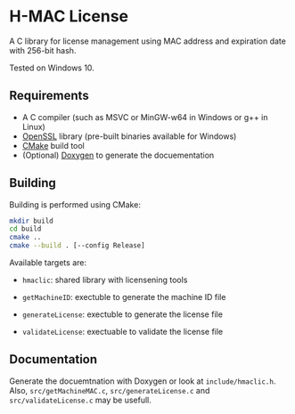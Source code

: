 # H-MAC License

A C library for license management using MAC address and expiration date with 256-bit hash.

Tested on Windows 10.

## Requirements

* A C compiler (such as MSVC or MinGW-w64 in Windows or g++ in Linux)
* [OpenSSL](https://www.openssl.org/) library (pre-built binaries available for Windows)
* [CMake](https://cmake.org/) build tool
* (Optional) [Doxygen](https://www.doxygen.nl/) to generate the docuementation

## Building

Building is performed using CMake:

```bash
mkdir build
cd build
cmake ..
cmake --build . [--config Release]
```

Available targets are:

- `hmaclic`: shared library with licensening tools

- `getMachineID`: exectuble to generate the machine ID file

- `generateLicense`: exectuble to generate the license file

- `validateLicense`: exectuable to validate the license file

## Documentation

Generate the docuemtnation with Doxygen or look at `include/hmaclic.h`. Also, `src/getMachineMAC.c`, `src/generateLicense.c` and `src/validateLicense.c` may be usefull.
